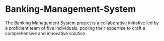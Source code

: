 # Banking-Management-System
The Banking Management System project is a collaborative initiative led by a proficient team of five individuals, pooling their expertise to craft a comprehensive and innovative solution.
